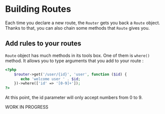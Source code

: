 # Building Routes

Each time you declare a new route, the `Router` gets you back a `Route` object. Thanks to that,
you can also chain some methods that `Route` gives you.

## Add rules to your routes

`Route` object has much methods in its tools box. One of them is `where()` method. It allows you to type 
arguments that you add to your route : 

```php
<?php
    $router->get('/user/{id}', 'user', function ($id) {
       echo 'welcome user ' . $id;
    })->where(['id' => '[0-9]+']);
?>
```
At this point, the id parameter will only accept numbers from 0 to 9.

WORK IN PROGRESS
